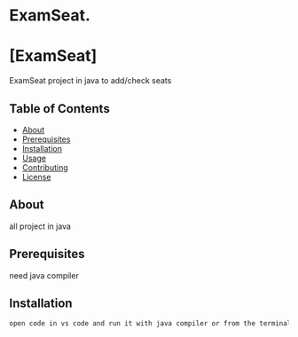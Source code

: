 # ExamSeat.
# [ExamSeat]

ExamSeat project in java to add/check seats 

## Table of Contents

- [About](#about)
- [Prerequisites](#prerequisites)
- [Installation](#installation)
- [Usage](#usage)
- [Contributing](#contributing)
- [License](#license)


## About
all project in java

## Prerequisites

need java compiler 

## Installation



```bash
open code in vs code and run it with java compiler or from the terminal .

